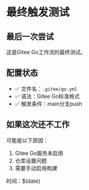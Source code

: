 # 最终触发测试

## 最后一次尝试
这是Gitee Go工作流的最终测试。

## 配置状态
- ✅ 文件名：`.gitee/go.yml`
- ✅ 语法：Gitee Go标准格式
- ✅ 触发条件：main分支push

## 如果这次还不工作
可能是以下原因：
1. Gitee Go服务未启用
2. 仓库设置问题
3. 需要手动启用构建

时间：$(date)